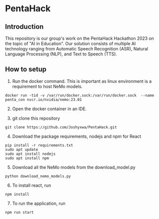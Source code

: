 # PentaHack

## Introduction
This repository is our group's work on the PentaHack Hackathon 2023 on the topic of "AI in Education". Our solution consists of multiple AI technology ranging from Automatic Speech Recognition (ASR), Natural Language Processing (NLP), and Text to Speech (TTS).

## How to setup

1) Run the docker command. This is important as linux environment is a requirement to host NeMo models.
```
docker run -tid -v /var/run/docker.sock:/var/run/docker.sock  --name penta_con nvcr.io/nvidia/nemo:23.01
```
2) Open the docker container in an IDE.

3) git clone this repository
```
git clone https://github.com/Joshyxwa/PentaHack.git
```

4) Download the package requirements, nodejs and npm for React
```
pip install -r requirements.txt
sudo apt update
sudo apt install nodejs
sudo apt install npm
```

5) Download all the NeMo models from the download_model.py
```
python download_nemo_models.py
```

6) To install react, run
```
npm install
```

7) To run the application, run
```
npm run start
```
